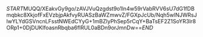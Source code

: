 $START$MUQQ/XEakvGy9go/zAVJVuQzgdst9o1ln4w59rVabRVV6sU7dG1fDBmqbkc8XkjofFxEVzbjpAkfvyRUASzBaWZmwvZ/FGXpJcUb/Nqh5wlNJWRsJlwYLYdGSVncnLFsstNWEdCYyG+1mBZlyPhSep5rCqY+BaTsEF2Z1SoYR3lr8ORp1+0DjDUKlfoasnRbqba6flRUL0aBDn9orJmnDw==$END$